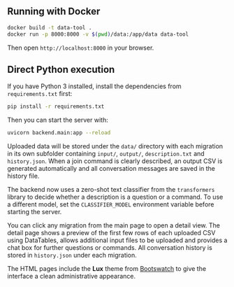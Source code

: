 ## Running with Docker

```bash
docker build -t data-tool .
docker run -p 8000:8000 -v $(pwd)/data:/app/data data-tool
```

Then open `http://localhost:8000` in your browser.

## Direct Python execution

If you have Python 3 installed, install the dependencies from `requirements.txt` first:

```bash
pip install -r requirements.txt
```

Then you can start the server with:

```bash
uvicorn backend.main:app --reload
```

Uploaded data will be stored under the `data/` directory with each migration in its own subfolder containing `input/`, `output/`, `description.txt` and `history.json`. When a join command is clearly described, an output CSV is generated automatically and all conversation messages are saved in the history file.

The backend now uses a zero-shot text classifier from the `transformers` library
to decide whether a description is a question or a command. To use a different
model, set the `CLASSIFIER_MODEL` environment variable before starting the
server.

You can click any migration from the main page to open a detail view. The detail
page shows a preview of the first few rows of each uploaded CSV using
DataTables, allows additional input files to be uploaded and provides a chat box
for further questions or commands. All conversation history is stored in
`history.json` under each migration.

The HTML pages include the **Lux** theme from [Bootswatch](https://bootswatch.com/)
to give the interface a clean administrative appearance.